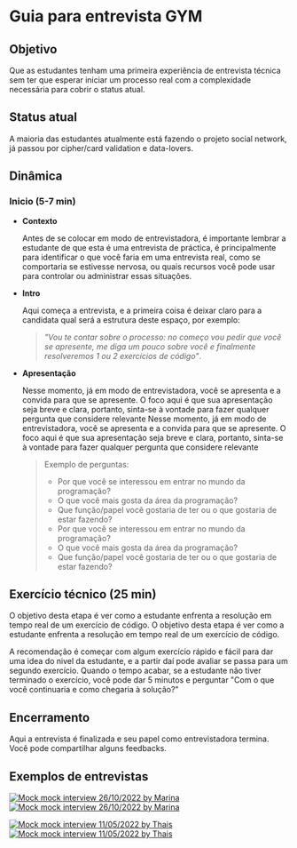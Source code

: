 # Guia para entrevista GYM

## Objetivo

Que as estudantes tenham uma primeira experiência de entrevista técnica sem ter
que esperar iniciar um processo real
com a complexidade necessária para cobrir o status atual.

## Status atual

A maioria das estudantes atualmente está fazendo o projeto social network, já
passou por cipher/card validation e data-lovers.

## Dinâmica

### Inicio (5-7 min)

- **Contexto**

  Antes de se colocar em modo de entrevistadora, é importante lembrar a
  estudante de que esta é uma entrevista de práctica, é principalmente para
  identificar o que você faria em uma entrevista real, como se comportaria se estivesse
  nervosa, ou quais recursos você pode usar para controlar ou administrar essas situações.

- **Intro**

  Aqui começa a entrevista, e a primeira coisa é deixar claro para a candidata
  qual será a estrutura deste espaço, por exemplo:
  
  > _"Vou te contar sobre o processo: no começo vou pedir que você se apresente,
me diga um pouco sobre você e finalmente resolveremos 1 ou 2 exercícios de código"_.

- **Apresentação**

  Nesse momento, já em modo de entrevistadora, você se apresenta e a convida para
  que se apresente. O foco aqui é que sua apresentação seja breve e clara,
  portanto, sinta-se à vontade para fazer qualquer pergunta que considere relevante
  Nesse momento, já em modo de entrevistadora, você se apresenta e a convida para
  que se apresente. O foco aqui é que sua apresentação seja breve e clara,
  portanto, sinta-se à vontade para fazer qualquer pergunta que considere relevante
  
  > Exemplo de perguntas:
  >
  > - Por que você se interessou em entrar no mundo da programação?
  > - O que você mais gosta da área da programação?
  > - Que função/papel você gostaria de ter ou o que gostaria de estar fazendo?
  > - Por que você se interessou em entrar no mundo da programação?
  > - O que você mais gosta da área da programação?
  > - Que função/papel você gostaria de ter ou o que gostaria de estar fazendo?
  
## Exercício técnico (25 min)

  O objetivo desta etapa é ver como a estudante enfrenta a
  resolução em tempo real de um exercício de código.
  O objetivo desta etapa é ver como a estudante enfrenta a
  resolução em tempo real de um exercício de código.
  
  A recomendação é começar com algum exercício rápido e fácil para dar uma idea do
  nivel da estudante, e a partir daí pode avaliar se passa para um segundo exercício.
  Quando o tempo acabar, se a estudante não tiver terminado o exercício, você pode
  dar 5 minutos e perguntar "Com o que você continuaria e como chegaria à solução?"
  
## Encerramento
  
Aqui a entrevista é finalizada e seu papel como entrevistadora termina.
Você pode compartilhar alguns feedbacks.

## Exemplos de entrevistas

[![Mock mock interview 26/10/2022 by Marina](https://img.youtube.com/vi/AybAbA4_Xg0/0.jpg)](https://youtu.be/AybAbA4_Xg0)
[![Mock mock interview 26/10/2022 by Marina](https://img.youtube.com/vi/AybAbA4_Xg0/0.jpg)](https://youtu.be/AybAbA4_Xg0)

[![Mock mock interview 11/05/2022 by Thais](https://img.youtube.com/vi/hTau4gdt7Fs/0.jpg)](https://youtu.be/hTau4gdt7Fs)
[![Mock mock interview 11/05/2022 by Thais](https://img.youtube.com/vi/hTau4gdt7Fs/0.jpg)](https://youtu.be/hTau4gdt7Fs)
